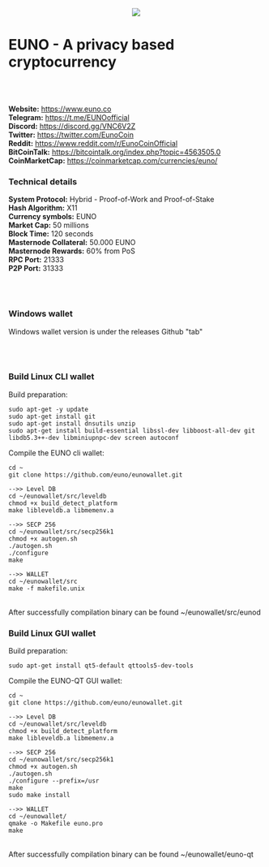 <p align="center">
	<img src="https://www.euno.co/wp-content/uploads/eunologoblack.png" />
</p>
<p align="center">
	<h1>EUNO - A privacy based cryptocurrency</h1>
</p>

<br><br>

 **Website:** https://www.euno.co<br>
 **Telegram:** https://t.me/EUNOofficial<br>
 **Discord:** https://discord.gg/VNC6V2Z<br>
 **Twitter:** https://twitter.com/EunoCoin<br>
 **Reddit:** https://www.reddit.com/r/EunoCoinOfficial<br>
 **BitCoinTalk:** https://bitcointalk.org/index.php?topic=4563505.0<br>
 **CoinMarketCap:** https://coinmarketcap.com/currencies/euno/<br>

### Technical details

 **System Protocol:** Hybrid - Proof-of-Work and Proof-of-Stake<br>
 **Hash Algorithm:** X11<br>
 **Currency symbols:** EUNO<br>
 **Market Cap:** 50 millions<br>
 **Block Time:** 120 seconds<br>
 **Masternode Collateral:** 50.000 EUNO<br>
 **Masternode Rewards:** 60% from PoS<br>
 **RPC Port:** 21333<br>
 **P2P Port:** 31333<br>

<br><br>
### Windows wallet 
Windows wallet version is under the releases Github "tab"

<br><br>
### Build Linux CLI wallet

Build preparation:

    sudo apt-get -y update
    sudo apt-get install git
    sudo apt-get install dnsutils unzip
    sudo apt-get install build-essential libssl-dev libboost-all-dev git libdb5.3++-dev libminiupnpc-dev screen autoconf

Compile the EUNO cli wallet:

    cd ~
    git clone https://github.com/euno/eunowallet.git

    -->> Level DB
    cd ~/eunowallet/src/leveldb
    chmod +x build_detect_platform
    make libleveldb.a libmemenv.a

    -->> SECP 256
    cd ~/eunowallet/src/secp256k1
    chmod +x autogen.sh
    ./autogen.sh
    ./configure
    make

    -->> WALLET
    cd ~/eunowallet/src
    make -f makefile.unix
<br>
    After successfully compilation binary can be found ~/eunowallet/src/eunod

<br>

### Build Linux GUI wallet

Build preparation:
    
    sudo apt-get install qt5-default qttools5-dev-tools 

Compile the EUNO-QT GUI wallet:


    cd ~
    git clone https://github.com/euno/eunowallet.git

    -->> Level DB
    cd ~/eunowallet/src/leveldb
    chmod +x build_detect_platform
    make libleveldb.a libmemenv.a

    -->> SECP 256
    cd ~/eunowallet/src/secp256k1
    chmod +x autogen.sh
    ./autogen.sh
    ./configure --prefix=/usr
    make
    sudo make install

    -->> WALLET
    cd ~/eunowallet/
    qmake -o Makefile euno.pro
    make
<br>
    After successfully compilation binary can be found ~/eunowallet/euno-qt

<br><br>

